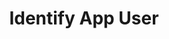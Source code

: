 ---
title: Identify App User
position: 3.11
description: Set app user identity details.
from_version: 1.7.0
parameters:
  - name: id
    content: A custom identifier for your app user. E.g. the app user’s ID in your own user database.
  - name: email
    content: App user’s email.
  - name: name
    content: App user’s full name.
     
content_markdown: |-
  ##### Declaration

  ``` swift
  class func identifyUser(withId identity: String, email: String, name: String)
  ```
  {: .code-group-start title="Swift" }

  ``` objective_c
  + (void)identifyUserWithId:(NSString *)id email:(NSString *)email name:(NSString *)name;
  ```
  {: .code-group title="Objective-C" }

  By default, app users are identified using `identifierForVendor` **UUIDString**.
  
  Optionally you can attach more information about the user in order to make it easier to identify and find back a user.

  This method updates the `Inapptics.user` object with the provided parameters.

  You can call this method any time during the session. When app user parameters are set more than once during a session, the latest set values will be used for identifying the app user.
  {: .info }

  A user session can be associated with only one app user.
  {: .warning }
  

  ##### Example

  ``` swift
  Inapptics.identifyUser(withId: "CUSTOM_ID", email: "EMAIL", name: "NAME")
  ```
  {: .code-group-start title="Swift" }

  ``` objective_c
  [Inapptics identifyUserWithId:@"CUSTOM_ID" email:@"EMAIL" name:@"NAME"];
  ```
  {: .code-group title="Objective-C" }
---